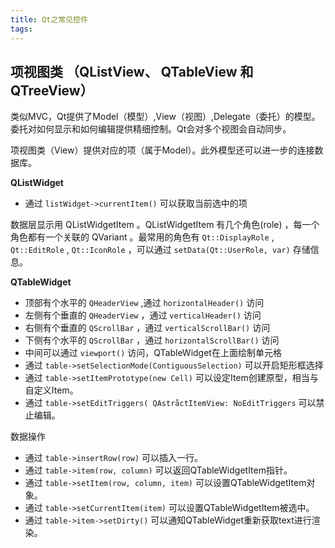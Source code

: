 ```yaml
---
title: Qt之常见控件
tags:
---
```


## 项视图类 （QListView、 QTableView 和 QTreeView）

类似MVC，Qt提供了Model（模型）,View（视图）,Delegate（委托）的模型。委托对如何显示和如何编辑提供精细控制。Qt会对多个视图会自动同步。

项视图类（View）提供对应的项（属于Model）。此外模型还可以进一步的连接数据库。

**QListWidget**
- 通过 `listWidget->currentItem()` 可以获取当前选中的项

数据层显示用 QListWidgetItem 。QListWidgetItem 有几个角色(role) ，每一个角色都有一个关联的 QVariant 。最常用的角色有 `Qt::DisplayRole` , `Qt::EditRole` , `Qt::IconRole` ，可以通过 `setData(Qt::UserRole, var)` 存储信息。

**QTableWidget**
- 顶部有个水平的 `QHeaderView` ,通过 `horizontalHeader()` 访问
- 左侧有个垂直的 `QHeaderView` ，通过 `verticalHeader()` 访问
- 右侧有个垂直的 `QScrollBar` ，通过 `verticalScrollBar()` 访问
- 下侧有个水平的 `QScrollBar` ，通过 `horizontalScrollBar()` 访问
- 中间可以通过 `viewport()` 访问，QTableWidget在上面绘制单元格
- 通过 `table->setSelectionMode(ContiguousSelection)` 可以开启矩形框选择
- 通过 `table->setItemPrototype(new Cell)` 可以设定Item创建原型，相当与自定义Item。
- 通过 `table->setEditTriggers( QAstråctItemView: NoEditTriggers` 可以禁止编辑。

数据操作
- 通过 `table->insertRow(row)` 可以插入一行。
- 通过 `table->item(row, column)` 可以返回QTableWidgetItem指针。
- 通过 `table->setItem(row, column, item)` 可以设置QTableWidgetItem对象。
- 通过 `table->setCurrentItem(item)` 可以设置QTableWidgetItem被选中。
- 通过 `table->item->setDirty()` 可以通知QTableWidget重新获取text进行渲染。
